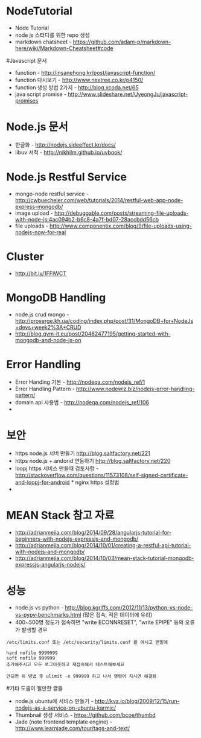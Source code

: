 # NodeTutorial
* Node Tutorial
* node js 스터디를 위한 repo 생성
* markdown chatsheet - https://github.com/adam-p/markdown-here/wiki/Markdown-Cheatsheet#code 

#Javascript 문서
* function - http://insanehong.kr/post/javascript-function/ 
* function 다시보기 - http://www.nextree.co.kr/p4150/
* function 생성 방법 2가지 - http://blog.xcoda.net/65
* java script promise - http://www.slideshare.net/UyeongJu/javascript-promises


# Node.js 문서 
* 한글화 - http://nodejs.sideeffect.kr/docs/ 
* libuv 서적 - http://nikhilm.github.io/uvbook/

# Node.js Restful Service
* mongo-node restful service - http://cwbuecheler.com/web/tutorials/2014/restful-web-app-node-express-mongodb/
* image upload - http://debuggable.com/posts/streaming-file-uploads-with-node-js:4ac094b2-b6c8-4a7f-bd07-28accbdd56cb
* file uploads - http://www.componentix.com/blog/9/file-uploads-using-nodejs-now-for-real 

# Cluster
* http://bit.ly/1FFIWCT

# MongoDB Handling
* node.js crud mongo - http://proserge.kh.ua/coding/index.php/post/31/MongoDB+for+NodeJs+devs+week2%3A+CRUD
* http://blog.gvm-it.eu/post/20462477195/getting-started-with-mongodb-and-node-js-on

# Error Handling
* Error Handing  기본 - http://nodeqa.com/nodejs_ref/1
* Error Handling Pattern - http://www.nodewiz.biz/nodejs-error-handling-pattern/ 
* domain api 사용법 - http://nodeqa.com/nodejs_ref/106
* 

# 보안
* https node.js  서버 만들기 http://blog.saltfactory.net/221 
* https node.js + andorid 연동하기  http://blog.saltfactory.net/220
* loopj https 서비스 만들때 검토사항 - http://stackoverflow.com/questions/11573108/self-signed-certificate-and-loopj-for-android * nginx https 설정법
* 


# MEAN Stack 참고 자료
* http://adrianmejia.com/blog/2014/09/28/angularjs-tutorial-for-beginners-with-nodejs-expressjs-and-mongodb/
* http://adrianmejia.com/blog/2014/10/01/creating-a-restful-api-tutorial-with-nodejs-and-mongodb/ 
* http://adrianmejia.com/blog/2014/10/03/mean-stack-tutorial-mongodb-expressjs-angularjs-nodejs/


# 성능
* node.js vs python - http://blog.kgriffs.com/2012/11/13/python-vs-node-vs-pypy-benchmarks.html (많은 접속, 적은 데이터에 유리)
* 400~500명 정도가 접속하면 "write ECONNRESET", "write EPIPE" 등의 오류가 발생할 경우 
``` 
/etc/limits.conf 또는 /etc/security/limits.conf 를 여시고 맨밑에

hard nofile 9999999
soft nofile 999999  
추가해주시고 모두 로그아웃하고 재접속해서 테스트해보세요

안되면 위 방법 후 ulimit -n 999999 하고 나서 명령어 치시면 해결됨
``` 
#기타 도움이 될만한 글들
* node.js ubuntu에 서비스 만들기 - http://kvz.io/blog/2009/12/15/run-nodejs-as-a-service-on-ubuntu-karmic/
* Thumbnail 생성 서비스 - https://github.com/bcoe/thumbd
* Jade (note frontend template engine) - http://www.learnjade.com/tour/tags-and-text/
